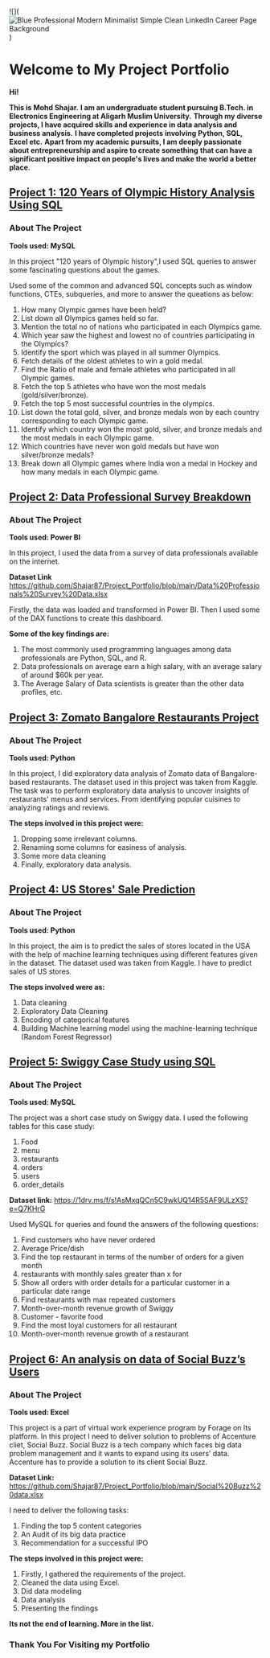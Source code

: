 ![](![Blue Professional Modern Minimalist Simple Clean LinkedIn Career Page Background](https://user-images.githubusercontent.com/109920774/235307490-cc3f5a1c-1446-4ba8-9694-bdcae5b58e91.png)
)
# Welcome to My Project Portfolio

**Hi!**

**This is Mohd Shajar.**
**I am an undergraduate student pursuing B.Tech. in Electronics Engineering at Aligarh Muslim University.**
**Through my diverse projects, I have acquired skills and experience in data analysis and business analysis.**
**I have completed projects involving Python, SQL, Excel etc.**
**Apart from my academic pursuits, I am deeply passionate about entrepreneurship and aspire to create something**
**that can have a significant positive impact on people's lives and make the world a better place.**

## [Project 1: 120 Years of Olympic History Analysis Using SQL](https://github.com/Shajar87/Project_Portfolio/blob/main/Olympic%20History%20Analysis.pdf)
### About The Project 
**Tools used: MySQL**

In this project "120 years of Olympic history",I used SQL queries to answer some fascinating questions about the games.

Used some of the common and advanced SQL concepts such as window functions, CTEs, subqueries, and more to answer the queations as below:

1. How many Olympic games have been held?
2. List down all Olympics games held so far.
3. Mention the total no of nations who participated in each Olympics game.
4. Which year saw the highest and lowest no of countries participating in the Olympics?
5. Identify the sport which was played in all summer Olympics.
6. Fetch details of the oldest athletes to win a gold medal.
7. Find the Ratio of male and female athletes who participated in all Olympic games.
8. Fetch the top 5 athletes who have won the most medals (gold/silver/bronze).
9. Fetch the top 5 most successful countries in the olympics.
10. List down the total gold, silver, and bronze medals won by each country corresponding to each Olympic game.
11. Identify which country won the most gold, silver, and bronze medals and the most medals in each Olympic game.
12. Which countries have never won gold medals but have won silver/bronze medals?
13. Break down all Olympic games where India won a medal in Hockey and how many medals in each Olympic game.

## [Project 2: Data Professional Survey Breakdown](https://github.com/Shajar87/Project_Portfolio/blob/main/BI%20Project%201.pbix)
### About The Project
**Tools used: Power BI**

In this project, I used the data from a survey of data professionals available on the internet.

**Dataset Link** 
https://github.com/Shajar87/Project_Portfolio/blob/main/Data%20Professionals%20Survey%20Data.xlsx

Firstly, the data was loaded and transformed in Power BI.
Then I used some of the DAX functions to create this dashboard.

**Some of the key findings are:**
1. The most commonly used programming languages among data professionals are Python, SQL, and R.
2. Data professionals on average earn a high salary, with an average salary of around $60k per year.
3. The Average Salary of Data scientists is greater than the other data profiles, etc.

## [Project 3: Zomato Bangalore Restaurants Project](https://www.kaggle.com/code/mohd647/zomato-bangalore-data-eda)
### About The Project
**Tools used: Python**

In this project, I did exploratory data analysis of Zomato data of Bangalore-based restaurants.
The dataset used in this project was taken from Kaggle.
The task was to perform exploratory data analysis to uncover insights of restaurants' menus and services. From identifying popular cuisines to analyzing ratings and reviews.

**The steps involved in this project were:**
1. Dropping some irrelevant columns.
2. Renaming some columns for easiness of analysis.
3. Some more data cleaning
4. Finally, exploratory data analysis.

## [Project 4: US Stores' Sale Prediction](https://www.kaggle.com/code/mohd647/us-store-sale-prediction)
### About The Project
**Tools used: Python**

In this project, the aim is to predict the sales of stores located in the USA with the help of machine learning techniques using different features given in the dataset.
The dataset used was taken from Kaggle.  I have to predict sales of US stores.

**The steps involved were as:**
1. Data cleaning
2. Exploratory Data Cleaning
3. Encoding of categorical features
4. Building Machine learning model using the machine-learning technique (Random Forest Regressor)

## [Project 5: Swiggy Case Study using SQL](https://github.com/Shajar87/Project_Portfolio/blob/main/Swiggy%20Case%20Study%20Using%20SQL.pdf)
### About The Project
**Tools used: MySQL**

The project was a short case study on Swiggy data.
I used the following tables for this case study:
1. Food
2. menu
3. restaurants 
4. orders 
5. users 
6. order_details

**Dataset link:** 
https://1drv.ms/f/s!AsMxqQCn5C9wkUQ14R5SAF9ULzXS?e=Q7KHrG

Used MySQL for queries and found the answers of the following questions:
1. Find customers who have never ordered
2. Average Price/dish
3. Find the top restaurant in terms of the number of orders for a given month
4. restaurants with monthly sales greater than x for
5. Show all orders with order details for a particular customer in a particular date range
6. Find restaurants with max repeated   customers
7. Month-over-month revenue growth of Swiggy
8. Customer - favorite food
9. Find the most loyal customers for all restaurant
10. Month-over-month revenue growth of a restaurant


## [Project 6: An analysis on data of Social Buzz’s Users](https://github.com/Shajar87/Project_Portfolio/blob/main/Social%20Buzz%20data%20analysis.pptx)
### About The Project
**Tools used: Excel**

This project is a part of virtual work experience program by Forage on lts platform. In this project I need to deliver solution to problems of Accenture cliet, Social Buzz. Social Buzz is a tech company which faces big data problem management and it wants to expand using its users’ data.
Accenture has to provide a solution to its client Social Buzz.

**Dataset Link:**
https://github.com/Shajar87/Project_Portfolio/blob/main/Social%20Buzz%20data.xlsx

I need to deliver the following tasks:
1. Finding the top 5 content categories
2. An Audit of its big data practice
3. Recommendation for a successful IPO

**The steps involved in this project were:**
1. Firstly, I gathered the requirements of the project.
2. Cleaned the data using Excel.
3. Did data modeling
4. Data analysis
5. Presenting the findings

**Its not the end of learning. More in the list.**

### Thank You For Visiting my Portfolio

